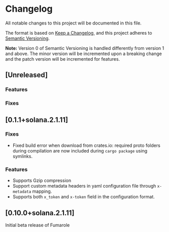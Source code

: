 # Changelog

All notable changes to this project will be documented in this file.

The format is based on [Keep a Changelog](https://keepachangelog.com/en/1.0.0/),
and this project adheres to [Semantic Versioning](https://semver.org/spec/v2.0.0.html).

**Note:** Version 0 of Semantic Versioning is handled differently from version 1 and above.
The minor version will be incremented upon a breaking change and the patch version will be incremented for features.

## [Unreleased]

### Features

### Fixes

## [0.1.1+solana.2.1.11]

### Fixes

- Fixed build error when download from crates.io: required proto folders during compilation are now included during `cargo package` using symlinks.

### Features

- Supports Gzip compression
- Support custom metadata headers in yaml configuration file through `x-metadata` mapping.
- Supports both `x_token` and `x-token` field in the configuration format.

## [0.10.0+solana.2.1.11]

Initial beta release of Fumarole

